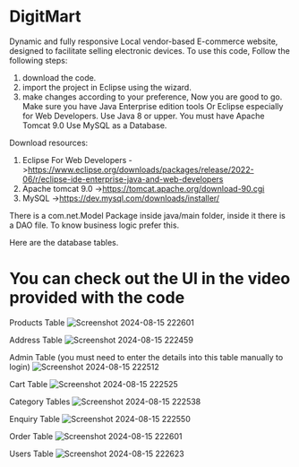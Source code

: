 # DigitMart
Dynamic and fully responsive Local vendor-based E-commerce website, designed to facilitate selling electronic devices.
To use this code, Follow the following steps:
  1. download the code.
  2. import the project in Eclipse using the wizard.
  3. make changes according to your preference, Now you are good to go.
Make sure you have Java Enterprise edition tools Or Eclipse especially for Web Developers.
Use Java 8 or upper.
You must have Apache Tomcat 9.0
Use MySQL as a Database.

Download resources:
 1. Eclipse For Web Developers ->https://www.eclipse.org/downloads/packages/release/2022-06/r/eclipse-ide-enterprise-java-and-web-developers
 2. Apache tomcat 9.0 ->https://tomcat.apache.org/download-90.cgi
 3. MySQL ->https://dev.mysql.com/downloads/installer/


There is a com.net.Model Package inside java/main folder, inside it there is a DAO file. To know business logic prefer this.

Here are the database tables.

<h1>You can check out the UI in the video provided with the code</h1>



Products Table
![Screenshot 2024-08-15 222601](https://github.com/user-attachments/assets/ce55dbf3-ec8c-4ac8-833b-0e137e449e6f)


Address Table
![Screenshot 2024-08-15 222459](https://github.com/user-attachments/assets/4130633b-1ef2-43fa-b7b8-802b9d4b70cc)


Admin Table (you must need to enter the details into this table manually to login)
![Screenshot 2024-08-15 222512](https://github.com/user-attachments/assets/9cedc96b-e91f-4ae7-9e7f-fe5fff523911)


Cart Table
![Screenshot 2024-08-15 222525](https://github.com/user-attachments/assets/129cf251-a2b7-4f85-bce4-1d21d096f66d)


Category Tables
![Screenshot 2024-08-15 222538](https://github.com/user-attachments/assets/7a104e00-945e-4ffd-872f-50299567cc86)


Enquiry Table
![Screenshot 2024-08-15 222550](https://github.com/user-attachments/assets/531f66e5-6015-4d43-a4dc-b90b9091c5ab)


Order Table
![Screenshot 2024-08-15 222601](https://github.com/user-attachments/assets/45335b1d-71df-4336-804f-4a311cae1bcd)


Users Table
![Screenshot 2024-08-15 222623](https://github.com/user-attachments/assets/3dd254fc-e094-476a-9cee-e9395a1da26e)






